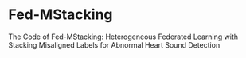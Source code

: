 # Fed-MStacking
The Code of Fed-MStacking: Heterogeneous Federated Learning with Stacking Misaligned Labels for Abnormal Heart Sound  Detection
